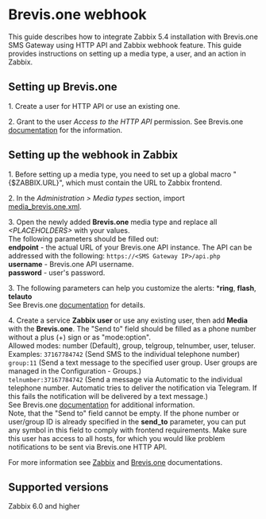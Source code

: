 # Brevis.one webhook

This guide describes how to integrate Zabbix 5.4 installation with Brevis.one SMS Gateway using HTTP API and Zabbix webhook feature. This guide provides instructions on setting up a media type, a user, and an action in Zabbix.<br>

## Setting up Brevis.one
1\. Create a user for HTTP API or use an existing one.<br>

2\. Grant to the user *Access to the HTTP API* permission. See Brevis.one [documentation](https://docs.brevis.one/current/en/Content/Functionality/Sending%20Messages/HTTP%20API.htm) for the information.<br>


## Setting up the webhook in Zabbix
1\. Before setting up a media type, you need to set up a global macro "{$ZABBIX.URL}", which must contain the URL to Zabbix frontend.

2\. In the *Administration > Media types* section, import [media_brevis.one.xml](media_brevis.one.xml).

3\. Open the newly added **Brevis.one** media type and replace all *&lt;PLACEHOLDERS&gt;* with your values.<br>
The following parameters should be filled out:<br>
**endpoint** - the actual URL of your Brevis.one API instance. The API can be addressed with the following: `https://<SMS Gateway IP>/api.php`<br>
**username** - Brevis.one API username.<br>
**password** - user's password.<br>

3\. The following parameters can help you customize the alerts: ***ring**, **flash**, **telauto**<br>
See Brevis.one [documentation](https://docs.brevis.one/current/en/Content/Functionality/Sending%20Messages/HTTP%20API.htm) for details.<br>

4\. Create a service **Zabbix user** or use any existing user, then add **Media** with the **Brevis.one**.
The "Send to" field should be filled as a phone number without a plus (+) sign or as "mode:option".<br>
Allowed modes: number (Default), group, telgroup, telnumber, user, teluser.<br>
Examples:
`37167784742` (Send SMS to the individual telephone number)<br>
`group:11` (Send a text message to the specified user group. User groups are managed in the Configuration - Groups.)<br>
`telnumber:37167784742` (Send a message via Automatic to the individual telephone number. Automatic tries to deliver the notification via Telegram. If this fails the notification will be delivered by a text message.)<br>
See Brevis.one [documentation](https://docs.brevis.one/current/en/Content/Functionality/Sending%20Messages/HTTP%20API.htm) for additional information.<br>
Note, that the "Send to" field cannot be empty. If the phone number or user/group ID is already specified in the **send_to** parameter, you can put any symbol in this field to comply with frontend requirements.
Make sure this user has access to all hosts, for which you would like problem notifications to be sent via Brevis.one HTTP API.

For more information see [Zabbix](https://www.zabbix.com/documentation/6.0/manual/config/notifications) and [Brevis.one](https://docs.brevis.one/current/en/Content/Home.htm) documentations.

## Supported versions
Zabbix 6.0 and higher
